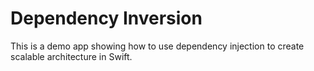 # Dependency Inversion

This is a demo app showing how to use dependency injection to create scalable architecture in Swift.
